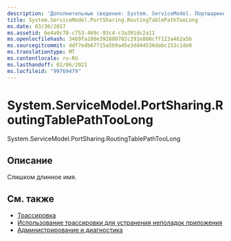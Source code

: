 ```yaml
---
description: 'Дополнительные сведения: System. ServiceModel. Портшаринг. Раутингтаблепастулонг'
title: System.ServiceModel.PortSharing.RoutingTablePathTooLong
ms.date: 03/30/2017
ms.assetid: 6e4a9c78-c753-469c-93c4-c3a391dc2a11
ms.openlocfilehash: 3469fa108e392880702c291e808cff123a462a5b
ms.sourcegitcommit: ddf7edb67715a5b9a45e3dd44536dabc153c1de0
ms.translationtype: MT
ms.contentlocale: ru-RU
ms.lasthandoff: 02/06/2021
ms.locfileid: "99769479"
---
```

# <a name="systemservicemodelportsharingroutingtablepathtoolong"></a>System.ServiceModel.PortSharing.RoutingTablePathTooLong

System.ServiceModel.PortSharing.RoutingTablePathTooLong  
  
## <a name="description"></a>Описание  

 Слишком длинное имя.  
  
## <a name="see-also"></a>См. также

- [Трассировка](index.md)
- [Использование трассировки для устранения неполадок приложения](using-tracing-to-troubleshoot-your-application.md)
- [Администрирование и диагностика](../index.md)
